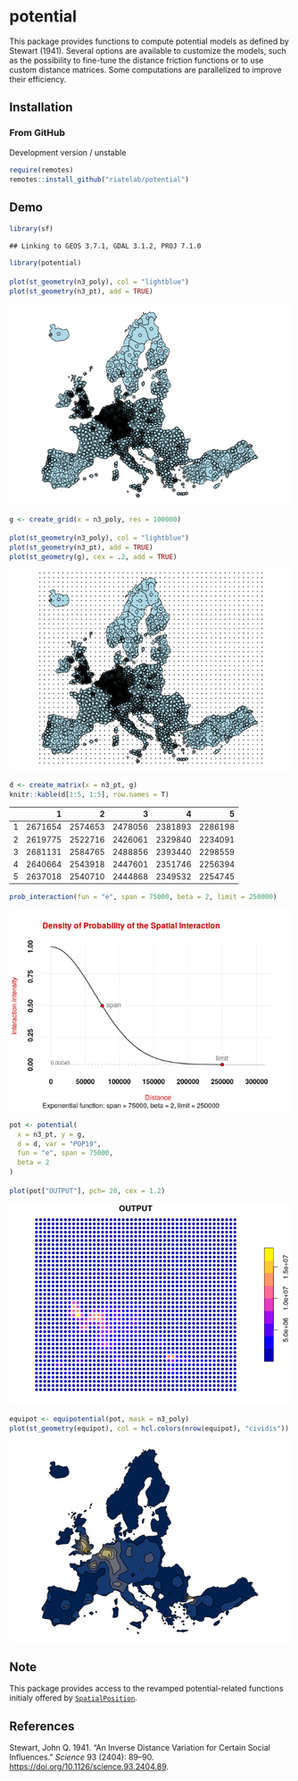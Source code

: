
# potential

This package provides functions to compute potential models as defined
by Stewart (1941). Several options are available to customize the
models, such as the possibility to fine-tune the distance friction
functions or to use custom distance matrices. Some computations are
parallelized to improve their efficiency.

## Installation

### From GitHub

Development version / unstable

``` r
require(remotes)
remotes::install_github("riatelab/potential")
```

## Demo

``` r
library(sf)
```

    ## Linking to GEOS 3.7.1, GDAL 3.1.2, PROJ 7.1.0

``` r
library(potential)

plot(st_geometry(n3_poly), col = "lightblue")
plot(st_geometry(n3_pt), add = TRUE)
```

![](README_files/figure-gfm/unnamed-chunk-2-1.png)<!-- -->

``` r
g <- create_grid(x = n3_poly, res = 100000)

plot(st_geometry(n3_poly), col = "lightblue")
plot(st_geometry(n3_pt), add = TRUE)
plot(st_geometry(g), cex = .2, add = TRUE)
```

![](README_files/figure-gfm/unnamed-chunk-2-2.png)<!-- -->

``` r
d <- create_matrix(x = n3_pt, g)
knitr::kable(d[1:5, 1:5], row.names = T)
```

|   |       1 |       2 |       3 |       4 |       5 |
| :- | ------: | ------: | ------: | ------: | ------: |
| 1 | 2671654 | 2574653 | 2478056 | 2381893 | 2286198 |
| 2 | 2619775 | 2522716 | 2426061 | 2329840 | 2234091 |
| 3 | 2681131 | 2584765 | 2488856 | 2393440 | 2298559 |
| 4 | 2640664 | 2543918 | 2447601 | 2351746 | 2256394 |
| 5 | 2637018 | 2540710 | 2444868 | 2349532 | 2254745 |

``` r
prob_interaction(fun = "e", span = 75000, beta = 2, limit = 250000)
```

![](README_files/figure-gfm/unnamed-chunk-3-1.png)<!-- -->

``` r
pot <- potential(
  x = n3_pt, y = g,
  d = d, var = "POP19",
  fun = "e", span = 75000,
  beta = 2
)

plot(pot["OUTPUT"], pch= 20, cex = 1.2)
```

![](README_files/figure-gfm/unnamed-chunk-4-1.png)<!-- -->

``` r
equipot <- equipotential(pot, mask = n3_poly)
plot(st_geometry(equipot), col = hcl.colors(nrow(equipot), "cividis"))
```

![](README_files/figure-gfm/unnamed-chunk-5-1.png)<!-- -->

## Note

This package provides access to the revamped potential-related functions
initialy offered by
[`SpatialPosition`](https://CRAN.R-project.org/package=SpatialPosition).

## References

<div id="refs" class="references">

<div id="ref-STEWART89">

Stewart, John Q. 1941. “An Inverse Distance Variation for Certain Social
Influences.” *Science* 93 (2404): 89–90.
<https://doi.org/10.1126/science.93.2404.89>.

</div>

</div>
